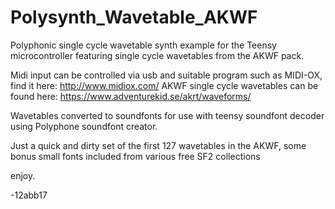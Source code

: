 # Polysynth_Wavetable_AKWF

Polyphonic single cycle wavetable synth example for the Teensy microcontroller featuring single cycle wavetables from the AKWF pack.

Midi input can be controlled via usb and suitable program such as MIDI-OX, find it here: http://www.midiox.com/
AKWF single cycle wavetables can be found here: https://www.adventurekid.se/akrt/waveforms/

Wavetables converted to soundfonts for use with teensy soundfont decoder using Polyphone soundfont creator.

Just a quick and dirty set of the first 127 wavetables in the AKWF, some bonus small fonts included from various free SF2 collections

enjoy.

-12abb17
